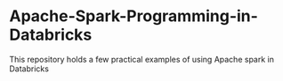 # Apache-Spark-Programming-in-Databricks
This repository holds a few practical examples of using Apache spark in Databricks
